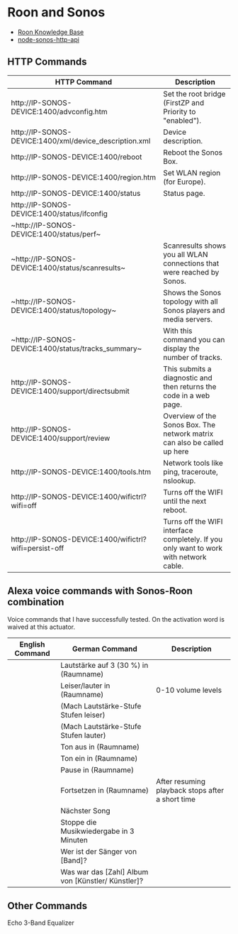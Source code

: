 # Roon and Sonos

* [Roon Knowledge Base](https://help.roonlabs.com/portal/en/kb/articles/sonos)
* [node-sonos-http-api](https://github.com/jishi/node-sonos-http-api)

## HTTP Commands

HTTP Command                                             | Description
---                                                      | ---
http://IP-SONOS-DEVICE:1400/advconfig.htm                | Set the root bridge (FirstZP and Priority to "enabled").
http://IP-SONOS-DEVICE:1400/xml/device_description.xml   | Device description.
http://IP-SONOS-DEVICE:1400/reboot                       | Reboot the Sonos Box.
http://IP-SONOS-DEVICE:1400/region.htm                   | Set WLAN region (for Europe).
http://IP-SONOS-DEVICE:1400/status                       | Status page.
http://IP-SONOS-DEVICE:1400/status/ifconfig              | &nbsp;
~http://IP-SONOS-DEVICE:1400/status/perf~                | &nbsp;
~http://IP-SONOS-DEVICE:1400/status/scanresults~         | Scanresults shows you all WLAN connections that were reached by Sonos.
~http://IP-SONOS-DEVICE:1400/status/topology~            | Shows the Sonos topology with all Sonos players and media servers.
~http://IP-SONOS-DEVICE:1400/status/tracks_summary~      | With this command you can display the number of tracks.
http://IP-SONOS-DEVICE:1400/support/directsubmit         | This submits a diagnostic and then returns the code in a web page.
http://IP-SONOS-DEVICE:1400/support/review               | Overview of the Sonos Box. The network matrix can also be called up here
http://IP-SONOS-DEVICE:1400/tools.htm                    | Network tools like ping, traceroute, nslookup.
http://IP-SONOS-DEVICE:1400/wifictrl?wifi=off            | Turns off the WIFI until the next reboot.
http://IP-SONOS-DEVICE:1400/wifictrl?wifi=persist-off    | Turns off the WIFI interface completely. If you only want to work with network cable.

## Alexa voice commands with Sonos-Roon combination

Voice commands that I have successfully tested. On the activation word is waived at this actuator.

English Command | German Command                                     | Description
---             | ---                                                | ---
&nbsp;          | Lautstärke auf 3 (30 %) in (Raumname)              | 
&nbsp;          | Leiser/lauter in (Raumname)                        | 0-10 volume levels
&nbsp;          | (Mach Lautstärke-Stufe Stufen leiser)              | 
&nbsp;          | (Mach Lautstärke-Stufe Stufen lauter)              | 
&nbsp;          | Ton aus in (Raumname)                              | 
&nbsp;          | Ton ein in (Raumname)                              | 
&nbsp;          | Pause in (Raumname)                                | 
&nbsp;          | Fortsetzen in (Raumname)                           | After resuming playback stops after a short time
&nbsp;          | Nächster Song                                      | 
&nbsp;          | Stoppe die Musikwiedergabe in 3 Minuten            | 
&nbsp;          | Wer ist der Sänger von [Band]?                     | 
&nbsp;          | Was war das [Zahl] Album von [Künstler/ Künstler]? | 

## Other Commands

Echo 3-Band Equalizer
